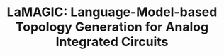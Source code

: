 ---
title: "LaMAGIC: Language-Model-based Topology Generation for Analog Integrated Circuits"
image: 
categories: paper
tags: 
venue: International Conference on Machine Learning (ICML)
year: 2024
authors: [Chen-Chia Chang, Yikang Shen, Shaoze Fan, Jing Li, Shun Zhang, Ningyuan Cao, Yiran Chen, Xin Zhang]
paper: https://arxiv.org/pdf/2407.18269
slides: 
website: 
code: 
--- 